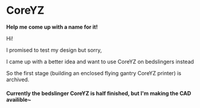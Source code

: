 # CoreYZ

**Help me come up with a name for it!**

Hi!

I promised to test my design but sorry,

I came up with a better idea and want to use CoreYZ on bedslingers instead


So the first stage (building an enclosed flying gantry CoreYZ printer) is archived. 


#### Currently the bedslinger CoreYZ is half finished, but I'm making the CAD availible~